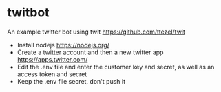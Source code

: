 # twitbot
An example twitter bot using twit https://github.com/ttezel/twit

* Install nodejs https://nodejs.org/
* Create a twitter account and then a new twitter app https://apps.twitter.com/
* Edit the .env file and enter the customer key and secret, as well as an access token and secret
* Keep the .env file secret, don't push it
